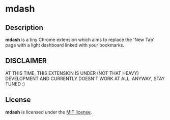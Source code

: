 
# mdash

## Description

**mdash** is a tiny Chrome extension which aims to replace the 'New Tab' page with a light dashboard linked with your bookmarks.  

## DISCLAIMER

AT THIS TIME, THIS EXTENSION IS UNDER (NOT THAT HEAVY) DEVELOPMENT AND CURRENTLY DOESN'T WORK AT ALL. ANYWAY, STAY TUNED :)

## License

**mdash** is licensed under the [MIT license](http://www.opensource.org/licenses/mit-license.php).
